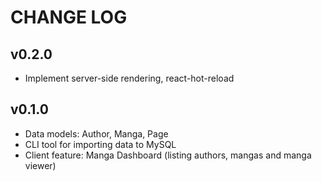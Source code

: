 # CHANGE LOG

## v0.2.0

* Implement server-side rendering, react-hot-reload

## v0.1.0

* Data models: Author, Manga, Page
* CLI tool for importing data to MySQL
* Client feature: Manga Dashboard (listing authors, mangas and manga viewer)
